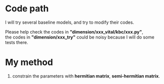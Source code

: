 # Code path
I will try several baseline models, and try to modify their codes.

Please help check the codes in **"dimension/xxx_vital/kbc/xxx.py"**,  
the codes in **"dimension/xxx_try"** could be noisy because I will do some tests there.

# My method
1. constrain the parameters with **hermitian matrix**, **semi-hermitian matrix**.
